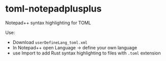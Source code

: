 toml-notepadplusplus
====================

Notepad++ syntax highlighting for TOML

Use: 
* Download `userDefineLang_toml.xml`
* In Notepad++ open Language -> define your own language
* use Import to add Rust syntax highlighting to files with `.toml` extension 

